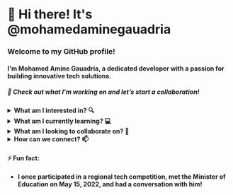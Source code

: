 # 👋 Hi there! It's @mohamedaminegauadria

### Welcome to my GitHub profile!

#### I'm Mohamed Amine Gauadria, a dedicated developer with a passion for building innovative tech solutions.

##### 🔗 Check out what I’m working on and let’s start a collaboration!

<details>
  <summary><strong>What am I interested in? 🔍</strong></summary>
  <ul>
    <br>
    <li><strong>Full-stack web development</strong></li>
    <li><strong>Data science and analytics</strong></li>
    <li><strong>AI and Machine Learning</strong></li>
  </ul>
</details>

<details>
  <summary><strong>What am I currently learning? 💻</strong></summary>
  <ul>
    <br>
    <li><strong>Data Structures and Algorithms (DSA)</strong></li>
    <li><strong>Front-End and Back-End Technologies</strong></li>
    <li><strong>Latest advancements in AI and Machine Learning</strong></li>
  </ul>
</details>

<details>
  <summary><strong>What am I looking to collaborate on? 🤝</strong></summary>
  <ul>
    <br>
    <li><strong>High-impact open-source initiatives</strong></li>
    <li><strong>Open Innovation Challenges and Competitions</strong></li>
    <li><strong>Innovative tech projects and startups</strong></li>
  </ul>
</details>

<details>
  <summary><strong>How can we connect? 📫</strong></summary>
  <ul>
    <br>
    <a href="https://www.linkedin.com/in/mohamed-amine-gauadria">
      <img alt="LinkedIn" src="https://img.shields.io/badge/linkedin-%230077B5.svg?style=for-the-badge&logo=linkedin&logoColor=white"/>
    </a>
  </ul>
</details>

#### ⚡ Fun fact:
- <strong>I once participated in a regional tech competition, met the Minister of Education on May 15, 2022, and had a conversation with him!</strong>
